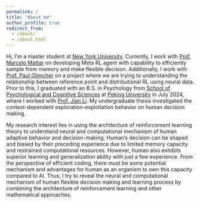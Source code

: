 ```yaml
---
permalink: /
title: "About me"
author_profile: true
redirect_from: 
  - /about/
  - /about.html
---
```


Hi, I'm a master student at [New York University](https://www.nyu.edu). Currently, I work with [Prof. Marcelo Mattar](https://as.nyu.edu/faculty/marcelo-mattar.html) on developing Meta RL agent with capability to efficiently sample from memory and make flexible decision. Additionally, I work with [Prof. Paul Glimcher](https://as.nyu.edu/faculty/paul-glimcher.html) on a project where we are trying to understanding the relationship between reference point and distributional RL using neural data. Prior to this, I graduated with an B.S. in Psychology from [School of Psychological and Cognitive Sciences](https://www.psy.pku.edu.cn) at [Peking University](https://www.pku.edu.cn/) in July 2024, where I worked with [Prof. Jian Li](https://www.psy.pku.edu.cn/english/people/faculty/professor/jianli/index.htm). My undergraduate thesis investigated the context-dependent exploration-exploitation behavior on human decision making.

My research interest lies in using the architecture of reinforcement learning theory to understand neural and computational mechanism of human adaptive behavior and decision-making. Human’s decision can be shaped and biased by their preceding experience due to limited memory capacity and restrained computational resources. However, human also exhibits superior learning and generalization ability with just a few experience. From the perspective of efficient coding, there must be some potential mechanism and advantages for human as an organism to own this capacity compared to AI. Thus, I try to reveal the neural and computational mechanism of human flexible decision making and learning process by combining the architecture of reinforcement learning and other mathematical approaches.
